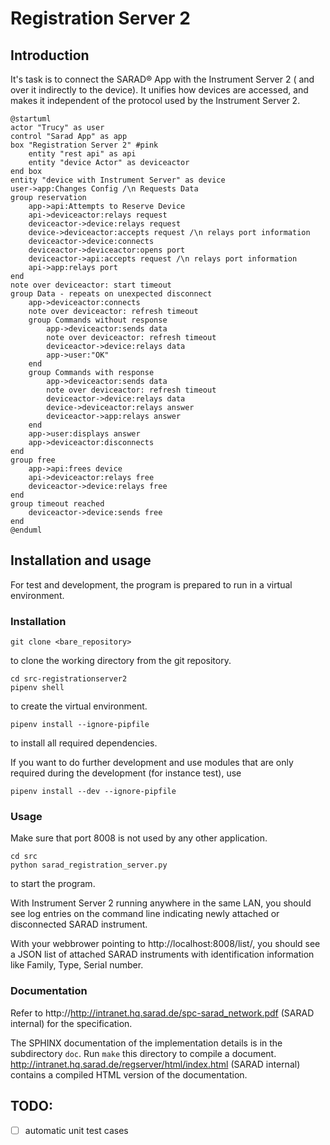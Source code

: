 # Registration Server 2

## Introduction ##

It's task is to connect the SARAD® App with the Instrument Server 2 ( and over
it indirectly to the device). It unifies how devices are accessed, and makes it
independent of the protocol used by the Instrument Server 2.

```plantuml
@startuml
actor "Trucy" as user
control "Sarad App" as app
box "Registration Server 2" #pink
	entity "rest api" as api
	entity "device Actor" as deviceactor
end box
entity "device with Instrument Server" as device
user->app:Changes Config /\n Requests Data
group reservation
	app->api:Attempts to Reserve Device
	api->deviceactor:relays request
	deviceactor->device:relays request
	device->deviceactor:accepts request /\n relays port information
	deviceactor->device:connects
	deviceactor->deviceactor:opens port
	deviceactor->api:accepts request /\n relays port information
	api->app:relays port
end
note over deviceactor: start timeout
group Data - repeats on unexpected disconnect
	app->deviceactor:connects
	note over deviceactor: refresh timeout
	group Commands without response
		app->deviceactor:sends data
		note over deviceactor: refresh timeout
		deviceactor->device:relays data
		app->user:"OK"
	end
	group Commands with response
		app->deviceactor:sends data
		note over deviceactor: refresh timeout
		deviceactor->device:relays data
		device->deviceactor:relays answer
		deviceactor->app:relays answer
	end
	app->user:displays answer
	app->deviceactor:disconnects
end
group free
	app->api:frees device
	api->deviceactor:relays free
	deviceactor->device:relays free
end
group timeout reached
	deviceactor->device:sends free
end
@enduml
```

## Installation and usage ##

For test and development, the program is prepared to run in a virtual environment.

### Installation ###

    git clone <bare_repository>

to clone the working directory from the git repository.

    cd src-registrationserver2
    pipenv shell

to create the virtual environment.

    pipenv install --ignore-pipfile

to install all required dependencies.

If you want to do further development and use modules that are only required
during the development (for instance test), use

    pipenv install --dev --ignore-pipfile

### Usage ###

Make sure that port 8008 is not used by any other application.

    cd src
    python sarad_registration_server.py

to start the program.

With Instrument Server 2 running anywhere in the same LAN, you should see log
entries on the command line indicating newly attached or disconnected SARAD
instrument.

With your webbrower pointing to http://localhost:8008/list/, you should see a
JSON list of attached SARAD instruments with identification information like
Family, Type, Serial number.

### Documentation ###
Refer to http://http://intranet.hq.sarad.de/spc-sarad_network.pdf (SARAD
internal) for the specification.

The SPHINX documentation of the implementation details is in the subdirectory
`doc`. Run `make` this directory to compile a document.
http://intranet.hq.sarad.de/regserver/html/index.html (SARAD internal) contains
a compiled HTML version of the documentation.

## TODO:
- [ ] automatic unit test cases

